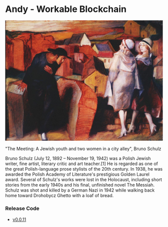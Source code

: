 # Andy - Workable Blockchain

![Lores](/assets/Bruno.png)

"The Meeting: A Jewish youth and two women in a city alley", Bruno Schulz

Bruno Schulz (July 12, 1892 – November 19, 1942) was a Polish Jewish writer, fine artist, literary critic and art teacher.[1] He is regarded as one of the great Polish-language prose stylists of the 20th century. In 1938, he was awarded the Polish Academy of Literature's prestigious Golden Laurel award. Several of Schulz's works were lost in the Holocaust, including short stories from the early 1940s and his final, unfinished novel The Messiah. Schulz was shot and killed by a German Nazi in 1942 while walking back home toward Drohobycz Ghetto with a loaf of bread.


### Release Code

+ [v0.0.11](https://github.com/udtrokia/Radiancy/release/tag/v0.0.11)

